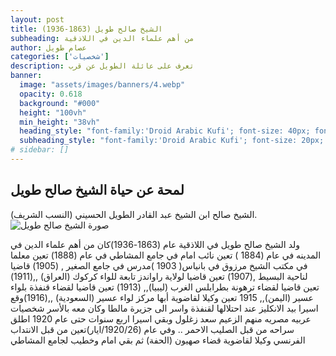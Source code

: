 ```yaml
---
layout: post 
title: الشيخ صالح طويل (1863-1936)
subheading: من أهم علماء الدين في اللاذقية 
author: عصام طويل 
categories: ['شخصيات'] 
description: تعرف على عائلة الطويل عن قرب
banner:
  image: "assets/images/banners/4.webp"
  opacity: 0.618
  background: "#000"
  height: "100vh"
  min_height: "38vh"
  heading_style: "font-family:'Droid Arabic Kufi'; font-size: 40px; font-weight: bold;"
  subheading_style: "font-family:'Droid Arabic Kufi'; font-size: 20px; font-weight: bold; color: gold" 
# sidebar: []
---
```





## لمحة عن حياة الشيخ صالح طويل 

الشيخ صالح ابن الشيخ عبد القادر الطويل الحسيني (النسب الشريف).
![صورة الشيخ صالح طويل](/assets/images/figurs/Saleh_Tawil.jpg)

ولد الشيخ صالح طويل في اللاذقية عام (1863-1936)كان من أهم علماء الدين في المدينه في عام (1884 ) تعين نائب امام في جامع المشاطي في عام (1888) تعين معلما في مكتب الشيخ مرزوق في بانياس( 1903 )مدرس في جامع الصغير , (1905) قاضيا لناحية البسيط ,(1907) تعين قاضيا لولاية راواندز تابعة للواء كركوك (العراق) ,,(1911) تعين قاضيا لقضاء ترهونة بطرابلس الغرب (ليبيا),, (1913) تعين قاضيا لقضاء قنفذة بلواء عسير (اليمن),, 1915 تعين وكيلا لقاضوية أبها مركز لواء عسير (السعودية) ,,(1916)وقع اسيرا بيد الانكليز عند احتلالها لقنفذة واسر الى جزيرة مالطا وكان معه بالأسر شخصيات عربيه مصريه منهم الزعيم سعد زغلول وبقي اسيرا اربع سنوات حتى عام 1920 اطلق سراحه من قبل الصليب الاحمر .. وفي عام (1920/26/ايار)تعين من قبل الانتداب الفرنسي وكيلا لقاضوية قضاء صهيون (الحفة) ثم بقي امام وخطيب لجامع المشاطي
